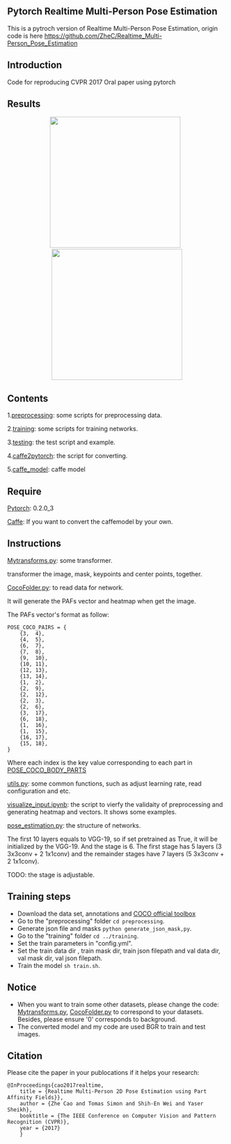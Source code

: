 ## Pytorch Realtime Multi-Person Pose Estimation

This is a pytroch version of Realtime Multi-Person Pose Estimation, origin code is here https://github.com/ZheC/Realtime_Multi-Person_Pose_Estimation

## Introduction

Code for reproducing CVPR 2017 Oral paper using pytorch

## Results

<div align='center'>
<img src="https://github.com/last-one/pytorch_realtime_multi-person_pose_estimation/blob/master/testing/ski.jpg", width="300", height="300">
&nbsp;
<img src="https://github.com/last-one/pytorch_realtime_multi-person_pose_estimation/blob/master/testing/result.png", width="300", height="300">
</div>

## Contents
1.[preprocessing](https://github.com/last-one/pytorch_realtime_multi-person_pose_estimation/blob/master/preprocessing): some scripts for preprocessing data.

2.[training](https://github.com/last-one/pytorch_realtime_multi-person_pose_estimation/blob/master/training): some scripts for training networks.

3.[testing](https://github.com/last-one/pytorch_realtime_multi-person_pose_estimation/blob/master/testing): the test script and example.

4.[caffe2pytorch](https://github.com/last-one/pytorch_realtime_multi-person_pose_estimation/blob/master/caffe2pytorch): the script for converting.

5.[caffe_model](https://github.com/last-one/pytorch_realtime_multi-person_pose_estimation/blob/master/caffe_model): caffe model

## Require
[Pytorch](http://pytorch.org/): 0.2.0_3

[Caffe](http://caffe.berkeleyvision.org/): If you want to convert the caffemodel by your own.

## Instructions
[Mytransforms.py](https://github.com/last-one/pytorch_realtime_multi-person_pose_estimation/blob/master/Mytransforms.py): some transformer.

transformer the image, mask, keypoints and center points, together.

[CocoFolder.py](https://github.com/last-one/pytorch_realtime_multi-person_pose_estimation/blob/master/CocoFolder.py): to read data for network.

It will generate the PAFs vector and heatmap when get the image.

The PAFs vector's format as follow:

```
POSE_COCO_PAIRS = {
	{3,  4},
	{4,  5},
	{6,  7},
	{7,  8},
	{9,  10},
	{10, 11},
	{12, 13},
	{13, 14},
	{1,  2},
	{2,  9},
	{2,  12},
	{2,  3},
	{2,  6},
	{3,  17},
	{6,  18},
	{1,  16},
	{1,  15},
	{16, 17},
	{15, 18},
}
```
Where each index is the key value corresponding to each part in [POSE_COCO_BODY_PARTS](https://github.com/last-one/pytorch_realtime_multi-person_pose_estimation/blob/master/preprocessing/README.md)

[utils.py](https://github.com/last-one/pytorch_realtime_multi-person_pose_estimation/blob/master/BasicTool.py): some common functions, such as adjust learning rate, read configuration and etc.

[visualize_input.ipynb](https://github.com/last-one/pytorch_realtime_multi-person_pose_estimation/blob/master/visualize_input.ipynb): the script to vierfy the validaity of preprocessing and generating heatmap and vectors. It shows some examples.

[pose_estimation.py](https://github.com/last-one/pytorch_realtime_multi-person_pose_estimation/blob/master/training/pose_estimation.py): the structure of networks.

The first 10 layers equals to VGG-19, so if set pretrained as True, it will be initialized by the VGG-19. And the stage is 6. The first stage has 5 layers (3 3x3conv + 2 1x1conv) and the remainder stages have 7 layers (5 3x3conv + 2 1x1conv).

TODO: the stage is adjustable.

## Training steps

- Download the data set, annotations and [COCO official toolbox](https://github.com/cocodataset/cocoapi)
- Go to the "preprocessing" folder `cd preprocessing`.
- Generate json file and masks `python generate_json_mask,py`.
- Go to the "training" folder `cd ../training`.
- Set the train parameters in "config.yml".
- Set the train data dir , train mask dir, train json filepath and val data dir, val mask dir, val json filepath. 
- Train the model `sh train.sh`.


## Notice

- When you want to train some other datasets, please change the code: [Mytransforms.py](https://github.com/last-one/pytorch_realtime_multi-person_pose_estimation/blob/master/Mytransforms.py#L158), [CocoFolder.py](https://github.com/last-one/pytorch_realtime_multi-person_pose_estimation/blob/master/CocoFolder.py#125) to correspond to your datasets. Besides, please ensure '0' corresponds to background.
- The converted model and my code are used BGR to train and test images.

## Citation
Please cite the paper in your publocations if it helps your research:
	
	@InProceedings{cao2017realtime,
		title = {Realtime Multi-Person 2D Pose Estimation using Part Affinity Fields}},
		author = {Zhe Cao and Tomas Simon and Shih-En Wei and Yaser Sheikh},
		booktitle = {The IEEE Conference on Computer Vision and Pattern Recognition (CVPR)},
		year = {2017}
		}
